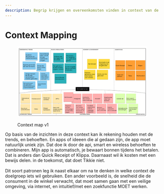 ```yaml
---
description: Begrip krijgen en overeenkomsten vinden in context van de gebruiker
---
```


# Context Mapping

<figure><img src="../.gitbook/assets/9.png" alt=""><figcaption><p>Context map v1</p></figcaption></figure>

Op basis van de inzichten in deze context kan ik rekening houden met de trends, en behoeften. En apps of ideeen die al gedaan zijn, de app moet natuurlijk uniek zijn. Dat doe ik door de api, smart en wireless behoeften te combineren. Mijn app is automatisch, je bewaart bonnen tijdens het betalen. Dat is anders dan Quick Receipt of Klippa. Daarnaast wil ik kosten met een bewijs delen. in de toekomst,  dat doet Tikkie niet. \
\
Dit soort patronen leg ik naast elkaar om na te denken in welke context de doelgroep iets wil gebruiken. Een ander voorbeeld is, de snelheid die de consument in de winkel verwacht, dat moet samen gaan met een veilige omgeving, via internet, en intuitief/met een zoekfunctie MOET werken. &#x20;
